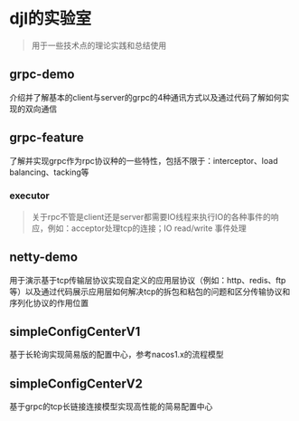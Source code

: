 # djl的实验室
> 用于一些技术点的理论实践和总结使用

## grpc-demo
介绍并了解基本的client与server的grpc的4种通讯方式以及通过代码了解如何实现的双向通信

## grpc-feature
了解并实现grpc作为rpc协议种的一些特性，包括不限于：interceptor、load balancing、tacking等

### executor
> 关于rpc不管是client还是server都需要IO线程来执行IO的各种事件的响应，例如：acceptor处理tcp的连接；IO read/write 事件处理

## netty-demo
用于演示基于tcp传输层协议实现自定义的应用层协议（例如：http、redis、ftp等）以及通过代码展示应用层如何解决tcp的拆包和粘包的问题和区分传输协议和序列化协议的作用位置

## simpleConfigCenterV1
基于长轮询实现简易版的配置中心，参考nacos1.x的流程模型

## simpleConfigCenterV2
基于grpc的tcp长链接连接模型实现高性能的简易配置中心